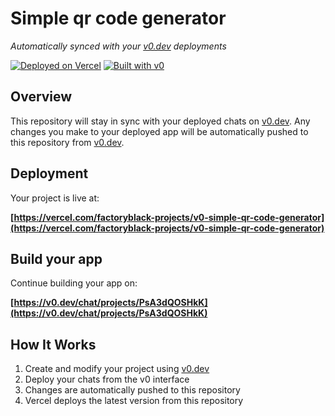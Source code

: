 # Simple qr code generator

*Automatically synced with your [v0.dev](https://v0.dev) deployments*

[![Deployed on Vercel](https://img.shields.io/badge/Deployed%20on-Vercel-black?style=for-the-badge&logo=vercel)](https://vercel.com/factoryblack-projects/v0-simple-qr-code-generator)
[![Built with v0](https://img.shields.io/badge/Built%20with-v0.dev-black?style=for-the-badge)](https://v0.dev/chat/projects/PsA3dQOSHkK)

## Overview

This repository will stay in sync with your deployed chats on [v0.dev](https://v0.dev).
Any changes you make to your deployed app will be automatically pushed to this repository from [v0.dev](https://v0.dev).

## Deployment

Your project is live at:

**[https://vercel.com/factoryblack-projects/v0-simple-qr-code-generator](https://vercel.com/factoryblack-projects/v0-simple-qr-code-generator)**

## Build your app

Continue building your app on:

**[https://v0.dev/chat/projects/PsA3dQOSHkK](https://v0.dev/chat/projects/PsA3dQOSHkK)**

## How It Works

1. Create and modify your project using [v0.dev](https://v0.dev)
2. Deploy your chats from the v0 interface
3. Changes are automatically pushed to this repository
4. Vercel deploys the latest version from this repository
